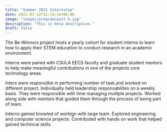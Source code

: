 ```yaml
---
title: "Summer 2021 Internship"
date: 2021-07-22T12:14:34+06:00
image: "images/program/post-5.jpg"
description: "This is meta description."
draft: false
---
```


The Be-Winnors project hosts a yearly cohort for student interns to learn how to apply their STEM education to conduct research in an academic environment.

Interns were paired with CSULA EECS faculty and graduate student mentors to help make meaningful contributions in one of the projects core technology areas.

Inters were responsilbe in performing number of task,and worked on different project. Individually held leadership responsabilites on a weekly basis.  They were responsible with time managing mulitple projects. Worked along side with mentors that guided them through the process of being part of team.

Interns gained knowled of workign with large team. Explored engineering and computer science projects. Contributed with hands on work that helped gained techincal skills. 


